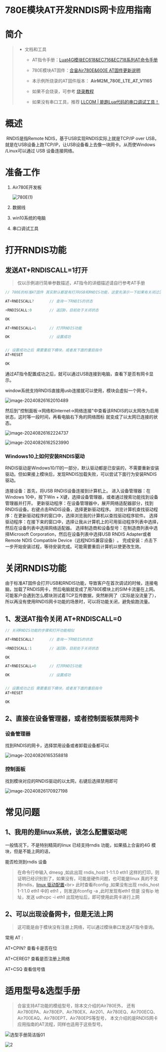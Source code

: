 # 780E模块AT开发RNDIS网卡应用指南

# 简介

> - 文档和工具
>
>   - AT指令手册：[Luat4G模块EC618&EC716&EC718系列AT命令手册](https://doc.openluat.com/article/4985)
>
>   - 780E模块AT固件：[合宙Air780E&600E AT固件更新说明](https://doc.openluat.com/article/4922)
>
>   - 本示例所烧录的AT固件版本： **AirM2M_780E_LTE_AT_V1165**
>   
>   - 如果不会烧录，可参考 [烧录教程](https://doc.openluat.com/wiki/21?wiki_page_id=6072)
>   
>   - 如果没有串口工具，推荐 [LLCOM | 能跑Lua代码的串口调试工具！](https://llcom.papapoi.com/index.html)

# 概述

​	RNDIS是指Remote NDIS，基于USB实现RNDIS实际上就是TCP/IP over USB，就是在USB设备上跑TCP/IP，让USB设备看上去像一块网卡。从而使Windows /Linux可以通过 USB 设备连接网络。

# 准备工作

1. Air780E开发板

    ![780E(1)](image/780E(1).jpg)

2. 数据线

3. win10系统的电脑

4. 串口调试工具

# 打开RNDIS功能

## 发送AT+RNDISCALL=1打开

> 仅以示例进行简单参数描述，AT指令的详细描述请自行参考AT手册

~~~c
// 780E的标准AT固件 其实默认都是有打开USB和RNDIS功能，这里先演示一下如果有关闭过怎么重新开启

AT+RNDISCALL?       // 查询一下RNDIS的状态

+RNDISCALL:0        // 返回0，目前处于关闭状态

OK

AT+RNDISCALL=1      // 打开RNDIS功能

OK                  // 设置成功


// 设置成功之后 需要重启下模块，或者发下面的重启指令
AT+RESET

OK
~~~

通过AT指令配置成功之后，就可以通过USB连接到电脑，查看下是否有网卡显示。

window系统支持RNDIS直接用usb连接就可以使用，模块会虚拟一个网卡。

 ![image-20240826162010489](image/image-20240826162010489.png)

然后到"控制面板->网络和Internet->网络连接"中查看该RNDIS的以太网改为启用状态，这时等一段时间，再看电脑右下角的网络图标 就变成了以太网已连接的状态。

![image-20240826162224737](image/image-20240826162224737.png)

 ![image-20240826162523990](image/image-20240826162523990.png)

### Windows10上如何安装RNDIS驱动

RNDIS驱动是Windows10/11的一部分，默认驱动都是已安装的，不需要重新安装驱动。但如果接上模块后，发现RNDIS加载失败，可以尝试下面行为安装RNDIS驱动。

连接设备：‌首先，‌将USB RNDIS设备连接到计算机上。‌
进入设备管理器：‌在Windows 10中，‌按下Win + X键，‌选择设备管理器，‌或者通过搜索功能找到设备管理器并打开。‌
更新驱动程序：‌在设备管理器中，‌展开网络适配器部分，‌找到RNDIS设备。‌右键点击RNDIS设备，‌选择更新驱动程序。‌
浏览计算机查找驱动程序：‌在更新驱动程序的窗口中，‌选择浏览我的计算机以查找驱动程序软件。‌
选择驱动程序：‌在接下来的窗口中，‌选择让我从计算机上的可用驱动程序列表中选择，‌然后在设备列表中选择网络适配器。‌
选择制造商和设备型号：‌在制造商列表中选择Microsoft Corporation，‌然后在设备列表中选择USB RNDIS Adapter或者Remote NDIS Compatible Device（‌远程NDIS兼容设备）‌。‌
完成安装：‌点击下一步开始安装过程，‌等待安装完成。‌可能需要重启计算机以使更改生效。‌

# 关闭RNDIS功能

由于标准AT固件会打开USB和RNDIS功能，导致客户在首次调试的时候，连接电脑，加载了RNDIS网卡，然后电脑就变成了用780E模块上的SIM卡流量在上网。
可能客户会遇到怎么模块测试着TCP互传数据，突然断网了（实际是没流量了），所以再没有使用RNDIS网卡功能的场景时，可以将功能关闭，避免偷跑流量。

## 1、发送AT指令关闭 AT+RNDISCALL=0 
~~~c
// 关闭RNDIS功能的步骤和打开功能相似

AT+RNDISCALL?       // 查询一下RNDIS的状态

+RNDISCALL:1        // 返回0，目前处于关闭状态

OK

AT+RNDISCALL=0      // 打开RNDIS功能

OK                  // 设置成功


// 设置成功之后 需要重启下模块，或者发下面的重启指令
AT+RESET

OK
~~~

## 2、直接在设备管理器，或者控制面板禁用网卡

### 设备管理器

找到RNDIS的网卡，选择禁用设备或者卸载设备都可以

 ![image-20240826165358818](image/image-20240826165358818.png)

### 控制面板

找到模块对应的RNDIS驱动的以太网，右键后选择禁用即可

 ![image-20240826170927198](image/image-20240826170927198.png)


# 常见问题

## 1、我用的是linux系统，该怎么配置驱动呢

一般情况下，不是特别精简的linux 已经支持rndis 功能，如果插上合宙的4G 模块，但是不能上网的话，

能否检测到rndis 设备

> 在命令行中输入 dmesg ,如此出现  rndis_host 1-1:1.0 eth1 这样的打印，则证明已经识别到了，如果没有，可能是硬件问题，也可能是linux 真的不支持rndis，[linux 驱动配置](https://doc.openluat.com/wiki/21?wiki_page_id=6889")<br>
此时查看ifconfig ,如果没有出现    rndis_host 1-1:1.0 eth1 中的 eth1 ，则发送ifconfig -a ,此时发现有eth1 但是 没有ip 地址，发送 udhcpc -i eth1  出现地址后，即可使用此网卡进行上网

## 2、可以出现设备网卡，但是无法上网

> 这可能是由于模块没有注册上网络，可以通过模块串口发送AT指令查询。

常用 AT :

AT+CPIN?  查看卡是否在位

AT+CEREG?  查看是否注册上网络

AT+CSQ    查看信号值



# 适用型号&选型手册

> 合宙支持AT功能的模组型号，除本文介绍的Air780E外，
> 还有Air780EPA、Air780EP、Air780EX、Air201、Air780EQ、Air700ECQ、Air700EAQ、Air780EPT、Air780EPS等型号，
> 本文介绍的是RNDIS网卡应用指南的AT流程，同样也适用于这些型号。

![选型手册简洁版01](image/1.jpg)


![2](image/2.jpg)

